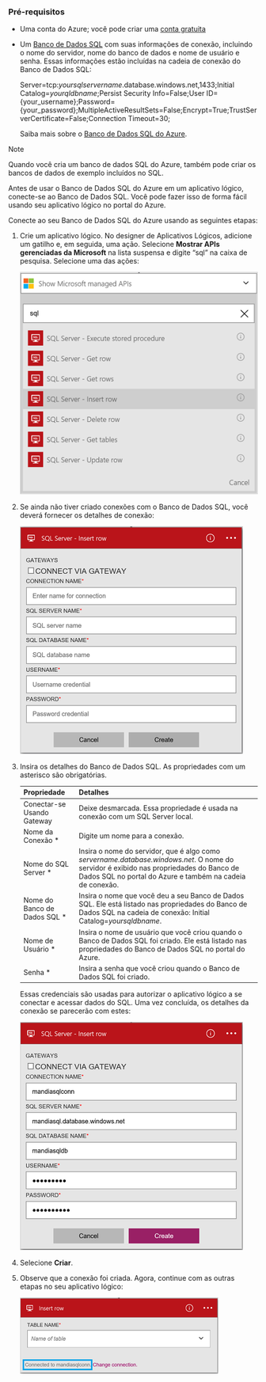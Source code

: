### Pré-requisitos
* Uma conta do Azure; você pode criar uma [conta gratuita](https://azure.microsoft.com/free)
* Um [Banco de Dados SQL](../articles/sql-database/sql-database-get-started.md) com suas informações de conexão, incluindo o nome do servidor, nome do banco de dados e nome de usuário e senha. Essas informações estão incluídas na cadeia de conexão do Banco de Dados SQL:
  
    Server=tcp:*yoursqlservername*.database.windows.net,1433;Initial Catalog=*yourqldbname*;Persist Security Info=False;User ID={your\_username};Password={your\_password};MultipleActiveResultSets=False;Encrypt=True;TrustServerCertificate=False;Connection Timeout=30;
  
    Saiba mais sobre o [Banco de Dados SQL do Azure](https://azure.microsoft.com/services/sql-database).

> [!NOTE]
> Quando você cria um banco de dados SQL do Azure, também pode criar os bancos de dados de exemplo incluídos no SQL.
> 
> 

Antes de usar o Banco de Dados SQL do Azure em um aplicativo lógico, conecte-se ao Banco de Dados SQL. Você pode fazer isso de forma fácil usando seu aplicativo lógico no portal do Azure.

Conecte ao seu Banco de Dados SQL do Azure usando as seguintes etapas:

1. Crie um aplicativo lógico. No designer de Aplicativos Lógicos, adicione um gatilho e, em seguida, uma ação. Selecione **Mostrar APIs gerenciadas da Microsoft** na lista suspensa e digite “sql” na caixa de pesquisa. Selecione uma das ações:
   
    ![Etapa de criação da conexão com o SQL Azure](./media/connectors-create-api-sqlazure/sql-actions.png)
2. Se ainda não tiver criado conexões com o Banco de Dados SQL, você deverá fornecer os detalhes de conexão:
   
    ![Etapa de criação da conexão com o SQL Azure](./media/connectors-create-api-sqlazure/connection-details.png)
3. Insira os detalhes do Banco de Dados SQL. As propriedades com um asterisco são obrigatórias.
   
   | Propriedade | Detalhes |
   | --- | --- |
   | Conectar-se Usando Gateway |Deixe desmarcada. Essa propriedade é usada na conexão com um SQL Server local. |
   | Nome da Conexão * |Digite um nome para a conexão. |
   | Nome do SQL Server * |Insira o nome do servidor, que é algo como *servername.database.windows.net*. O nome do servidor é exibido nas propriedades do Banco de Dados SQL no portal do Azure e também na cadeia de conexão. |
   | Nome do Banco de Dados SQL * |Insira o nome que você deu a seu Banco de Dados SQL. Ele está listado nas propriedades do Banco de Dados SQL na cadeia de conexão: Initial Catalog=*yoursqldbname*. |
   | Nome de Usuário * |Insira o nome de usuário que você criou quando o Banco de Dados SQL foi criado. Ele está listado nas propriedades do Banco de Dados SQL no portal do Azure. |
   | Senha * |Insira a senha que você criou quando o Banco de Dados SQL foi criado. |
   
    Essas credenciais são usadas para autorizar o aplicativo lógico a se conectar e acessar dados do SQL. Uma vez concluída, os detalhes da conexão se parecerão com estes:
   
    ![Etapa de criação da conexão com o SQL Azure](./media/connectors-create-api-sqlazure/sample-connection.png)
4. Selecione **Criar**.
5. Observe que a conexão foi criada. Agora, continue com as outras etapas no seu aplicativo lógico:
   
    ![Etapa de criação da conexão com o SQL Azure](./media/connectors-create-api-sqlazure/table.png)

<!---HONumber=AcomDC_0727_2016-->